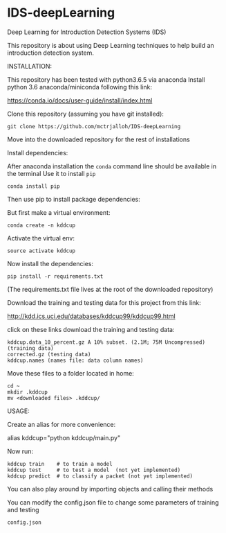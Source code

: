 # IDS-deepLearning

Deep Learning for Introduction Detection Systems (IDS)

This repository is about using Deep Learning techniques to help build an introduction detection system.

INSTALLATION:

This repository has been tested with python3.6.5 via anaconda
Install python 3.6 anaconda/miniconda following this link:

https://conda.io/docs/user-guide/install/index.html

Clone this repository (assuming you have git installed):

    git clone https://github.com/mctrjalloh/IDS-deepLearning

Move into the downloaded repository for the rest of installations

Install dependencies:

After anaconda installation the `conda` command line should be available in the terminal
Use it to install `pip`

    conda install pip

Then use pip to install package dependencies:

But first make a virtual environment:

    conda create -n kddcup

Activate the virtual env:

    source activate kddcup

Now install the dependencies:

    pip install -r requirements.txt

(The requirements.txt file lives at the root of the downloaded repository)

Download the training and testing data for this project from this link:

http://kdd.ics.uci.edu/databases/kddcup99/kddcup99.html

click on these links download the training and testing data:

    kddcup.data_10_percent.gz A 10% subset. (2.1M; 75M Uncompressed) (training data)
    corrected.gz (testing data)
    kddcup.names (names file: data column names)

Move these files to a folder located in home:

    cd ~
    mkdir .kddcup
    mv <downloaded files> .kddcup/

USAGE:

Create an alias for more convenience:
  
 alias kddcup="python kddcup/main.py"

Now run:

    kddcup train    # to train a model
    kddcup test     # to test a model  (not yet implemented)
    kddcup predict  # to classify a packet (not yet implemented)

You can also play around by importing objects and calling their methods

You can modify the config.json file to change some parameters of training and testing

    config.json
